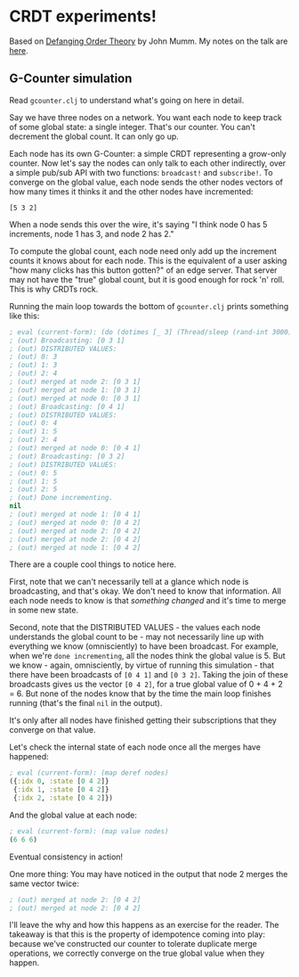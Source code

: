 # CRDT experiments!

Based on [Defanging Order Theory](https://www.youtube.com/watch?v=OOlnp2bZVRs) by John Mumm. My notes on the talk are [here](https://acobster.keybase.pub/recurse/crdts).

## G-Counter simulation

Read `gcounter.clj` to understand what's going on here in detail.

Say we have three nodes on a network. You want each node to keep track of some global state: a single integer. That's our counter. You can't decrement the global count. It can only go up.

Each node has its own G-Counter: a simple CRDT representing a grow-only counter. Now let's say the nodes can only talk to each other indirectly, over a simple pub/sub API with two functions: `broadcast!` and `subscribe!`. To converge on the global value, each node sends the other nodes vectors of how many times it thinks it and the other nodes have incremented:

```
[5 3 2]
```

When a node sends this over the wire, it's saying "I think node 0 has 5 increments, node 1 has 3, and node 2 has 2."

To compute the global count, each node need only add up the increment counts it knows about for each node. This is the equivalent of a user asking "how many clicks has this button gotten?" of an edge server. That server may not have the "true" global count, but it is good enough for rock 'n' roll. This is why CRDTs rock.

Running the main loop towards the bottom of `gcounter.clj` prints something like this:

```cl
; eval (current-form): (do (dotimes [_ 3] (Thread/sleep (rand-int 3000)) (increment (...
; (out) Broadcasting: [0 3 1]
; (out) DISTRIBUTED VALUES:
; (out) 0: 3
; (out) 1: 3
; (out) 2: 4
; (out) merged at node 2: [0 3 1]
; (out) merged at node 1: [0 3 1]
; (out) merged at node 0: [0 3 1]
; (out) Broadcasting: [0 4 1]
; (out) DISTRIBUTED VALUES:
; (out) 0: 4
; (out) 1: 5
; (out) 2: 4
; (out) merged at node 0: [0 4 1]
; (out) Broadcasting: [0 3 2]
; (out) DISTRIBUTED VALUES:
; (out) 0: 5
; (out) 1: 5
; (out) 2: 5
; (out) Done incrementing.
nil
; (out) merged at node 1: [0 4 1]
; (out) merged at node 0: [0 4 2]
; (out) merged at node 2: [0 4 2]
; (out) merged at node 2: [0 4 2]
; (out) merged at node 1: [0 4 2]
```

There are a couple cool things to notice here.

First, note that we can't necessarily tell at a glance which node is broadcasting, and that's okay. We don't need to know that information. All each node needs to know is that _something changed_ and it's time to merge in some new state.

Second, note that the DISTRIBUTED VALUES - the values each node understands the global count to be - may not necessarily line up with everything we know (omnisciently) to have been broadcast. For example, when we're `done incrementing`, all the nodes think the global value is 5. But we know - again, omnisciently, by virtue of running this simulation - that there have been broadcasts of `[0 4 1]` and `[0 3 2]`. Taking the join of these broadcasts gives us the vector `[0 4 2]`, for a true global value of 0 + 4 + 2 = 6. But none of the nodes know that by the time the main loop finishes running (that's the final `nil` in the output).

It's only after all nodes have finished getting their subscriptions that they converge on that value.

Let's check the internal state of each node once all the merges have happened:

```clj
; eval (current-form): (map deref nodes)
({:idx 0, :state [0 4 2]}
 {:idx 1, :state [0 4 2]}
 {:idx 2, :state [0 4 2]})
```

And the global value at each node:

```clj
; eval (current-form): (map value nodes)
(6 6 6)
```

Eventual consistency in action!

One more thing: You may have noticed in the output that node 2 merges the same vector twice:

```clj
; (out) merged at node 2: [0 4 2]
; (out) merged at node 2: [0 4 2]
```

I'll leave the why and how this happens as an exercise for the reader. The takeaway is that this is the property of idempotence coming into play: because we've constructed our counter to tolerate duplicate merge operations, we correctly converge on the true global value when they happen.
